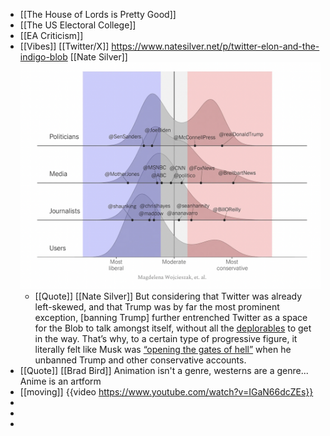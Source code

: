 - [[The House of Lords is Pretty Good]]
- [[The US Electoral College]]
- [[EA Criticism]]
- [[Vibes]] [[Twitter/X]] https://www.natesilver.net/p/twitter-elon-and-the-indigo-blob [[Nate Silver]] ![image.png](../assets/image_1691404758125_0.png)
	- [[Quote]] [[Nate Silver]] But considering that Twitter was already left-skewed, and that Trump was by far the most prominent exception, [banning Trump] further entrenched Twitter as a space for the Blob to talk amongst itself, without all the [deplorables](https://www.nytimes.com/2016/09/11/us/politics/hillary-clinton-basket-of-deplorables.html) to get in the way. That’s why, to a certain type of progressive figure, it literally felt like Musk was [“opening the gates of hell”](https://www.washingtonpost.com/technology/2022/11/24/twitter-musk-reverses-suspensions/) when he unbanned Trump and other conservative accounts.
- [[Quote]] [[Brad Bird]] Animation isn't a genre, westerns are a genre... Anime is an artform
- [[moving]] {{video https://www.youtube.com/watch?v=IGaN66dcZEs}}
-
-
-